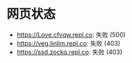 # 网页状态
- https://Love.cfvqw.repl.co: 失败 (500)
- https://veg.linlim.repl.co: 失败 (403)
- https://ssd.zockq.repl.co: 失败 (403)

